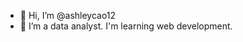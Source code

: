 - 👋 Hi, I’m @ashleycao12
- 🌱 I’m a data analyst. I'm learning web development.
<!---
ashleycao12/ashleycao12 is a ✨ special ✨ repository because its `README.md` (this file) appears on your GitHub profile.
You can click the Preview link to take a look at your changes.
--->
